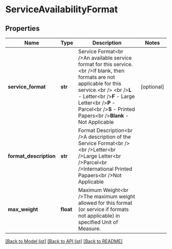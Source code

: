 # ServiceAvailabilityFormat

## Properties
Name | Type | Description | Notes
------------ | ------------- | ------------- | -------------
**service_format** | **str** | Service Format&lt;br /&gt;An available service format for this service.&lt;br /&gt;If blank, then formats are not applicable for this service.&lt;br /&gt;            &lt;br /&gt;**L** - Letter&lt;br /&gt;**F** - Large Letter&lt;br /&gt;**P** - Parcel&lt;br /&gt;**S** - Printed Papers&lt;br /&gt;**Blank** - Not Applicable | [optional] 
**format_description** | **str** | Format Description&lt;br /&gt;A description of the Service Format&lt;br /&gt;            &lt;br /&gt;Letter&lt;br /&gt;Large Letter&lt;br /&gt;Parcel&lt;br /&gt;International Printed Papaers&lt;br /&gt;Not Applicable | 
**max_weight** | **float** | Maximum Weight&lt;br /&gt;The maximum weight allowed for this format (or service if formats not applicable) in specified Unit of Measure. | 

[[Back to Model list]](../README.md#documentation-for-models) [[Back to API list]](../README.md#documentation-for-api-endpoints) [[Back to README]](../README.md)

